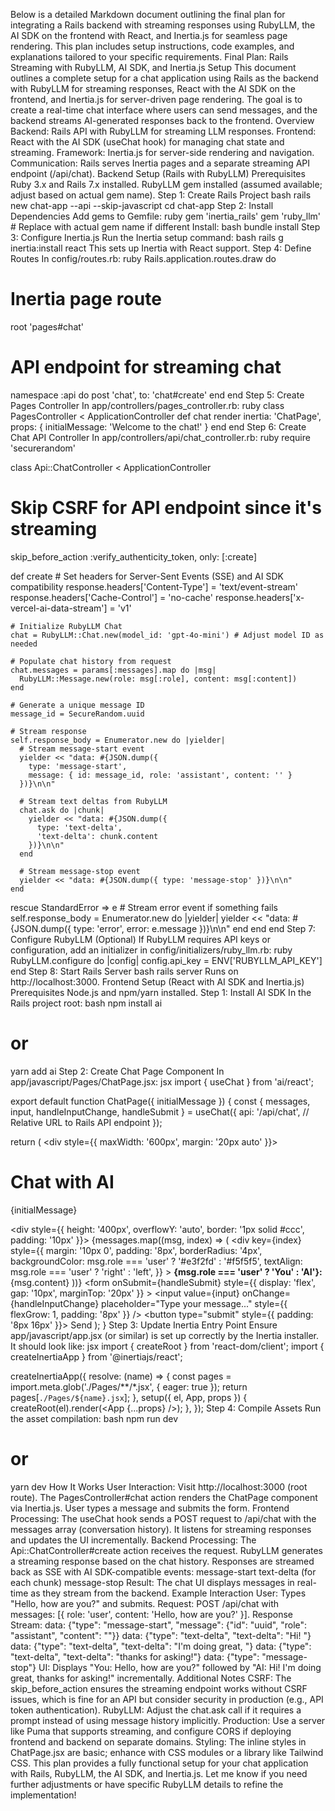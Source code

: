 Below is a detailed Markdown document outlining the final plan for integrating a Rails backend with streaming responses using RubyLLM, the AI SDK on the frontend with React, and Inertia.js for seamless page rendering. This plan includes setup instructions, code examples, and explanations tailored to your specific requirements.
Final Plan: Rails Streaming with RubyLLM, AI SDK, and Inertia.js Setup
This document outlines a complete setup for a chat application using Rails as the backend with RubyLLM for streaming responses, React with the AI SDK on the frontend, and Inertia.js for server-driven page rendering. The goal is to create a real-time chat interface where users can send messages, and the backend streams AI-generated responses back to the frontend.
Overview
Backend: Rails API with RubyLLM for streaming LLM responses.
Frontend: React with the AI SDK (useChat hook) for managing chat state and streaming.
Framework: Inertia.js for server-side rendering and navigation.
Communication: Rails serves Inertia pages and a separate streaming API endpoint (/api/chat).
Backend Setup (Rails with RubyLLM)
Prerequisites
Ruby 3.x and Rails 7.x installed.
RubyLLM gem installed (assumed available; adjust based on actual gem name).
Step 1: Create Rails Project
bash
rails new chat-app --api --skip-javascript
cd chat-app
Step 2: Install Dependencies
Add gems to Gemfile:
ruby
gem 'inertia_rails'
gem 'ruby_llm' # Replace with actual gem name if different
Install:
bash
bundle install
Step 3: Configure Inertia.js
Run the Inertia setup command:
bash
rails g inertia:install react
This sets up Inertia with React support.
Step 4: Define Routes
In config/routes.rb:
ruby
Rails.application.routes.draw do
  # Inertia page route
  root 'pages#chat'

  # API endpoint for streaming chat
  namespace :api do
    post 'chat', to: 'chat#create'
  end
end
Step 5: Create Pages Controller
In app/controllers/pages_controller.rb:
ruby
class PagesController < ApplicationController
  def chat
    render inertia: 'ChatPage', props: { initialMessage: 'Welcome to the chat!' }
  end
end
Step 6: Create Chat API Controller
In app/controllers/api/chat_controller.rb:
ruby
require 'securerandom'

class Api::ChatController < ApplicationController
  # Skip CSRF for API endpoint since it's streaming
  skip_before_action :verify_authenticity_token, only: [:create]

  def create
    # Set headers for Server-Sent Events (SSE) and AI SDK compatibility
    response.headers['Content-Type'] = 'text/event-stream'
    response.headers['Cache-Control'] = 'no-cache'
    response.headers['x-vercel-ai-data-stream'] = 'v1'

    # Initialize RubyLLM Chat
    chat = RubyLLM::Chat.new(model_id: 'gpt-4o-mini') # Adjust model ID as needed

    # Populate chat history from request
    chat.messages = params[:messages].map do |msg|
      RubyLLM::Message.new(role: msg[:role], content: msg[:content])
    end

    # Generate a unique message ID
    message_id = SecureRandom.uuid

    # Stream response
    self.response_body = Enumerator.new do |yielder|
      # Stream message-start event
      yielder << "data: #{JSON.dump({
        type: 'message-start',
        message: { id: message_id, role: 'assistant', content: '' }
      })}\n\n"

      # Stream text deltas from RubyLLM
      chat.ask do |chunk|
        yielder << "data: #{JSON.dump({
          type: 'text-delta',
          'text-delta': chunk.content
        })}\n\n"
      end

      # Stream message-stop event
      yielder << "data: #{JSON.dump({ type: 'message-stop' })}\n\n"
    end
  rescue StandardError => e
    # Stream error event if something fails
    self.response_body = Enumerator.new do |yielder|
      yielder << "data: #{JSON.dump({ type: 'error', error: e.message })}\n\n"
    end
  end
end
Step 7: Configure RubyLLM (Optional)
If RubyLLM requires API keys or configuration, add an initializer in config/initializers/ruby_llm.rb:
ruby
RubyLLM.configure do |config|
  config.api_key = ENV['RUBYLLM_API_KEY']
end
Step 8: Start Rails Server
bash
rails server
Runs on http://localhost:3000.
Frontend Setup (React with AI SDK and Inertia.js)
Prerequisites
Node.js and npm/yarn installed.
Step 1: Install AI SDK
In the Rails project root:
bash
npm install ai
# or
yarn add ai
Step 2: Create Chat Page Component
In app/javascript/Pages/ChatPage.jsx:
jsx
import { useChat } from 'ai/react';

export default function ChatPage({ initialMessage }) {
  const { messages, input, handleInputChange, handleSubmit } = useChat({
    api: '/api/chat', // Relative URL to Rails API endpoint
  });

  return (
    <div style={{ maxWidth: '600px', margin: '20px auto' }}>
      <h1>Chat with AI</h1>
      <p>{initialMessage}</p>
      <div style={{ height: '400px', overflowY: 'auto', border: '1px solid #ccc', padding: '10px' }}>
        {messages.map((msg, index) => (
          <div
            key={index}
            style={{
              margin: '10px 0',
              padding: '8px',
              borderRadius: '4px',
              backgroundColor: msg.role === 'user' ? '#e3f2fd' : '#f5f5f5',
              textAlign: msg.role === 'user' ? 'right' : 'left',
            }}
          >
            <strong>{msg.role === 'user' ? 'You' : 'AI'}:</strong> {msg.content}
          </div>
        ))}
      </div>
      <form
        onSubmit={handleSubmit}
        style={{ display: 'flex', gap: '10px', marginTop: '20px' }}
      >
        <input
          value={input}
          onChange={handleInputChange}
          placeholder="Type your message..."
          style={{ flexGrow: 1, padding: '8px' }}
        />
        <button type="submit" style={{ padding: '8px 16px' }}>
          Send
        </button>
      </form>
    </div>
  );
}
Step 3: Update Inertia Entry Point
Ensure app/javascript/app.jsx (or similar) is set up correctly by the Inertia installer. It should look like:
jsx
import { createRoot } from 'react-dom/client';
import { createInertiaApp } from '@inertiajs/react';

createInertiaApp({
  resolve: (name) => {
    const pages = import.meta.glob('./Pages/**/*.jsx', { eager: true });
    return pages[`./Pages/${name}.jsx`];
  },
  setup({ el, App, props }) {
    createRoot(el).render(<App {...props} />);
  },
});
Step 4: Compile Assets
Run the asset compilation:
bash
npm run dev
# or
yarn dev
How It Works
User Interaction:
Visit http://localhost:3000 (root route).
The PagesController#chat action renders the ChatPage component via Inertia.js.
User types a message and submits the form.
Frontend Processing:
The useChat hook sends a POST request to /api/chat with the messages array (conversation history).
It listens for streaming responses and updates the UI incrementally.
Backend Processing:
The Api::ChatController#create action receives the request.
RubyLLM generates a streaming response based on the chat history.
Responses are streamed back as SSE with AI SDK-compatible events:
message-start
text-delta (for each chunk)
message-stop
Result:
The chat UI displays messages in real-time as they stream from the backend.
Example Interaction
User: Types "Hello, how are you?" and submits.
Request: POST /api/chat with messages: [{ role: 'user', content: 'Hello, how are you?' }].
Response Stream:
data: {"type": "message-start", "message": {"id": "uuid", "role": "assistant", "content": ""}}
data: {"type": "text-delta", "text-delta": "Hi! "}
data: {"type": "text-delta", "text-delta": "I'm doing great, "}
data: {"type": "text-delta", "text-delta": "thanks for asking!"}
data: {"type": "message-stop"}
UI: Displays "You: Hello, how are you?" followed by "AI: Hi! I'm doing great, thanks for asking!" incrementally.
Additional Notes
CSRF: The skip_before_action ensures the streaming endpoint works without CSRF issues, which is fine for an API but consider security in production (e.g., API token authentication).
RubyLLM: Adjust the chat.ask call if it requires a prompt instead of using message history implicitly.
Production: Use a server like Puma that supports streaming, and configure CORS if deploying frontend and backend on separate domains.
Styling: The inline styles in ChatPage.jsx are basic; enhance with CSS modules or a library like Tailwind CSS.
This plan provides a fully functional setup for your chat application with Rails, RubyLLM, the AI SDK, and Inertia.js. Let me know if you need further adjustments or have specific RubyLLM details to refine the implementation!